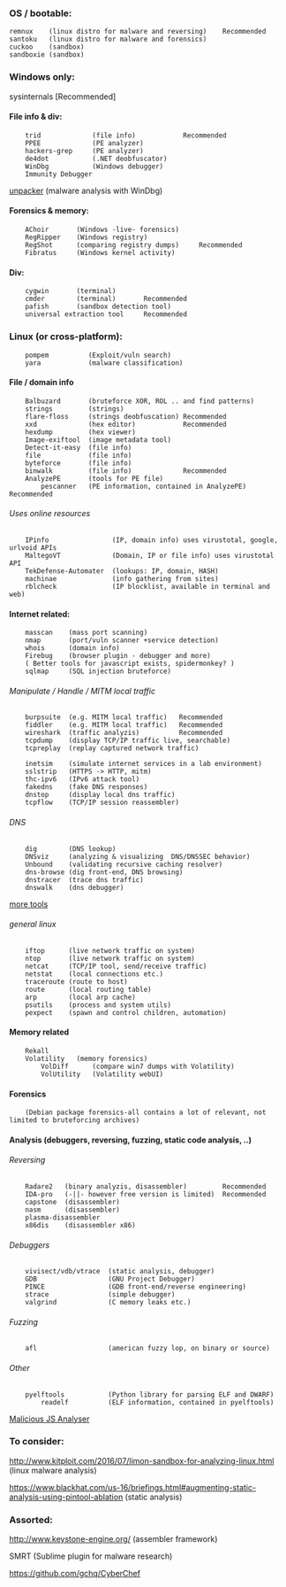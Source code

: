### OS / bootable:
    remnux    (linux distro for malware and reversing)    Recommended
    santoku   (linux distro for malware and forensics) 
    cuckoo    (sandbox)   
    sandboxie (sandbox)


### Windows only:
sysinternals      [Recommended]
    
#### File info & div:
        trid             (file info)            Recommended
        PPEE             (PE analyzer)
        hackers-grep     (PE analyzer)
        de4dot           (.NET deobfuscator)
        WinDbg           (Windows debugger)
        Immunity Debugger
[unpacker](https://github.com/malwaremusings/unpacker/)      (malware analysis with WinDbg) 

#### Forensics & memory: 
        AChoir       (Windows -live- forensics)
        RegRipper    (Windows registry)
        RegShot      (comparing registry dumps)     Recommended
        Fibratus     (Windows kernel activity)
    
#### Div:
        cygwin       (terminal)
        cmder        (terminal)       Recommended
        pafish       (sandbox detection tool)
        universal extraction tool     Recommended
  

### Linux (or cross-platform):
        pompem          (Exploit/vuln search)
        yara            (malware classification)

#### File / domain info
        Balbuzard       (bruteforce XOR, ROL .. and find patterns)
        strings         (strings)
        flare-floss     (strings deobfuscation) Recommended
        xxd             (hex editor)            Recommended
        hexdump         (hex viewer)
        Image-exiftool  (image metadata tool)
        Detect-it-easy  (file info)
        file            (file info)
        byteforce       (file info)
        binwalk         (file info)             Recommended
        AnalyzePE       (tools for PE file)
            pescanner   (PE information, contained in AnalyzePE) Recommended


###### Uses online resources
        IPinfo                (IP, domain info) uses virustotal, google, urlvoid APIs
        MaltegoVT             (Domain, IP or file info) uses virustotal API 
        TekDefense-Automater  (lookups: IP, domain, HASH)
        machinae              (info gathering from sites) 
        rblcheck              (IP blocklist, available in terminal and web)
   
#### Internet related:          
        masscan    (mass port scanning)
        nmap       (port/vuln scanner +service detection)
        whois      (domain info)
        Firebug    (browser plugin - debugger and more)
        ( Better tools for javascript exists, spidermonkey? )
        sqlmap     (SQL injection bruteforce)

###### Manipulate / Handle / MITM local traffic
        burpsuite  (e.g. MITM local traffic)   Recommended
        fiddler    (e.g. MITM local traffic)   Recommended
        wireshark  (traffic analyzis)          Recommended 
        tcpdump    (display TCP/IP traffic live, searchable)
        tcpreplay  (replay captured network traffic)

        inetsim    (simulate internet services in a lab environment)
        sslstrip   (HTTPS -> HTTP, mitm)
        thc-ipv6   (IPv6 attack tool)
        fakedns    (fake DNS responses) 
        dnstop     (display local dns traffic)
        tcpflow    (TCP/IP session reassembler)

###### DNS
        dig        (DNS lookup)  
        DNSviz     (analyzing & visualizing  DNS/DNSSEC behavior)
        Unbound    (validating recursive caching resolver)
        dns-browse (dig front-end, DNS browsing)
        dnstracer  (trace dns traffic)
        dnswalk    (dns debugger)

[more tools](https://www.verisign.com/en_US/company-information/verisign-labs/internet-security-tools/index.xhtml)


###### general linux
        iftop      (live network traffic on system)
        ntop       (live network traffic on system)
        netcat     (TCP/IP tool, send/receive traffic)
        netstat    (local connections etc.)
        traceroute (route to host)
        route      (local routing table)
        arp        (local arp cache)
        psutils    (process and system utils)
        pexpect    (spawn and control children, automation)

#### Memory related
        Rekall
        Volatility   (memory forensics)
            VolDiff      (compare win7 dumps with Volatility)
            VolUtility   (Volatility webUI)
#### Forensics     
        (Debian package forensics-all contains a lot of relevant, not limited to bruteforcing archives)


#### Analysis (debuggers, reversing, fuzzing, static code analysis, ..)
###### Reversing
        Radare2   (binary analyzis, disassembler)         Recommended
        IDA-pro   (-||- however free version is limited)  Recommended
        capstone  (disassembler) 
        nasm      (disassembler) 
        plasma-disassembler
        x86dis    (disassembler x86)

###### Debuggers
        vivisect/vdb/vtrace  (static analysis, debugger)
        GDB                  (GNU Project Debugger)
        PINCE                (GDB front-end/reverse engineering)  
        strace               (simple debugger)
        valgrind             (C memory leaks etc.)
###### Fuzzing
        afl                  (american fuzzy lop, on binary or source) 
###### Other
        pyelftools           (Python library for parsing ELF and DWARF)  
            readelf          (ELF information, contained in pyelftools)

[Malicious JS Analyser](https://github.com/CapacitorSet/box-js/)
        


### To consider:
http://www.kitploit.com/2016/07/limon-sandbox-for-analyzing-linux.html     (linux malware analysis)
  
https://www.blackhat.com/us-16/briefings.html#augmenting-static-analysis-using-pintool-ablation    (static analysis)
  
### Assorted:
http://www.keystone-engine.org/    (assembler framework)
  
SMRT            (Sublime plugin for malware research)

https://github.com/gchq/CyberChef
